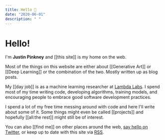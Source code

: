 ```yaml
---
title: Hello 👋
date: "2020-06-01"
description: " "
---
```


# Hello!

I'm __Justin Pinkney__ and [[this site]] is my home on the web.

Most of the things on this website are either about [[Generative Art]] or [[Deep Learning]] or the combination of the two. Mostly written up as blog posts.

My [[day job]] is as a machine learning researcher at [Lambda Labs](https://lambdalabs.com/). I spend most of my time writing code, developing algorithms, training models, and encouraging people to embrace good software development practices.

I spend a lot of my free time messing around with code and here I'll write about some of it. Some things might even be called [[projects]] and hopefully [[all:the rest]] might still be of interest.

You can also [[find me]] on other places around the web, [say hello on Twitter](https://twitter.com/Buntworthy), or keep up to date with this site via [RSS](rss.xml).
